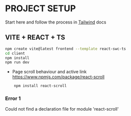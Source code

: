 # PROJECT SETUP

Start here and follow the process in [Tailwind](https://tailwindcss.com/docs/guides/vite "visit tailwind") docs

## VITE + REACT + TS

```bash
npm create vite@latest frontend --template react-swc-ts
cd client
npm install
npm run dev
```

- Page scroll behaviour and active link
  https://www.npmjs.com/package/react-scroll

```bash
    npm install react-scroll
```


### Error 1
Could not find a declaration file for module 'react-scroll'


